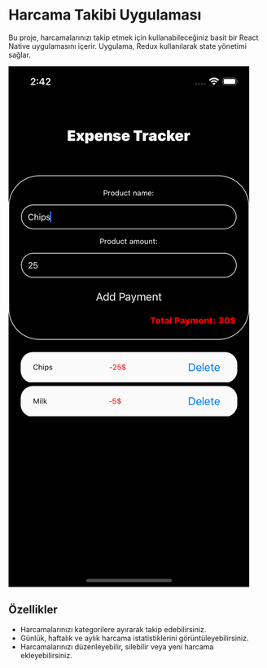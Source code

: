 # Harcama Takibi Uygulaması

Bu proje, harcamalarınızı takip etmek için kullanabileceğiniz basit bir React Native uygulamasını içerir. Uygulama, Redux kullanılarak state yönetimi sağlar.

![Uygulama Örneği](screenshot.png)

## Özellikler

- Harcamalarınızı kategorilere ayırarak takip edebilirsiniz.
- Günlük, haftalık ve aylık harcama istatistiklerini görüntüleyebilirsiniz.
- Harcamalarınızı düzenleyebilir, silebilir veya yeni harcama ekleyebilirsiniz.
